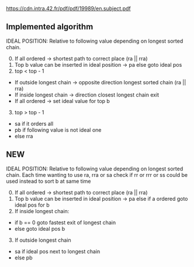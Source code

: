 https://cdn.intra.42.fr/pdf/pdf/19989/en.subject.pdf

## Implemented algorithm

IDEAL POSITION: Relative to following value depending on longest sorted chain.

0. If all ordered -> shortest path to correct place (ra || rra)
1. Top b value can be inserted in ideal position -> pa else goto ideal pos
2. top < top - 1 
- If outside longest chain -> opposite direction longest sorted chain (ra || rra)
- If inside longest chain -> direction closest longest chain exit
- If all ordered -> set ideal value for top b
3. top > top - 1
- sa if it orders all
- pb if following value is not ideal one
- else rra

## NEW
IDEAL POSITION: Relative to following value depending on longest sorted chain.
Each time wanting to use ra, rra or sa check if rr or rrr or ss could be used instead to sort b at same time

0. If all ordered -> shortest path to correct place (ra || rra)
1. Top b value can be inserted in ideal position -> pa else if a ordered goto ideal pos for b
2. If inside longest chain:
* if b == 0 goto fastest exit of longest chain
* else goto ideal pos b
3. If outside longest chain 
* sa if ideal pos next to longest chain
* else pb
